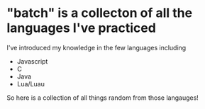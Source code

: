 # "batch" is a collecton of all the languages I've practiced<br />
 I've introduced my knowledge in the few languages including
  * Javascript <br />
  * C <br />
  * Java <br />
  * Lua/Luau <br />
  
 So here is a collection of all things random from those langauges!
